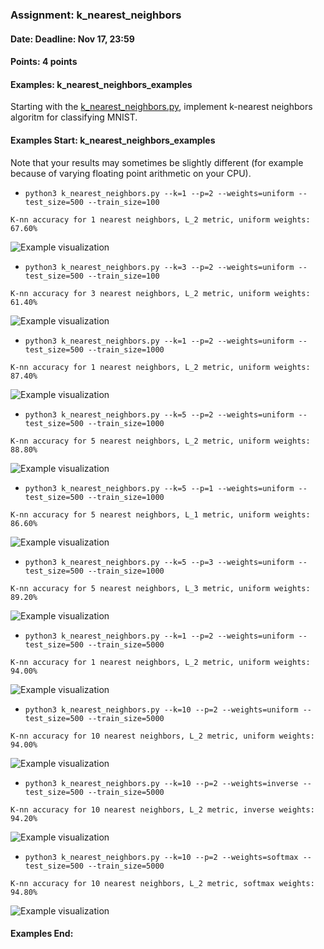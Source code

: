 ### Assignment: k_nearest_neighbors
#### Date: Deadline: Nov 17, 23:59
#### Points: 4 points
#### Examples: k_nearest_neighbors_examples

Starting with the [k_nearest_neighbors.py](https://github.com/ufal/npfl129/tree/past-2021/labs/05/k_nearest_neighbors.py),
implement k-nearest neighbors algoritm for classifying MNIST.

#### Examples Start: k_nearest_neighbors_examples
Note that your results may sometimes be slightly different (for example because of varying floating point arithmetic on your CPU).
- `python3 k_nearest_neighbors.py --k=1 --p=2 --weights=uniform --test_size=500 --train_size=100`
```
K-nn accuracy for 1 nearest neighbors, L_2 metric, uniform weights: 67.60%
```
![Example visualization](//ufal.mff.cuni.cz/~straka/courses/npfl129/2021/tasks/figures/k_nearest_neighbors_1.svgz)
- `python3 k_nearest_neighbors.py --k=3 --p=2 --weights=uniform --test_size=500 --train_size=100`
```
K-nn accuracy for 3 nearest neighbors, L_2 metric, uniform weights: 61.40%
```
![Example visualization](//ufal.mff.cuni.cz/~straka/courses/npfl129/2021/tasks/figures/k_nearest_neighbors_2.svgz)
- `python3 k_nearest_neighbors.py --k=1 --p=2 --weights=uniform --test_size=500 --train_size=1000`
```
K-nn accuracy for 1 nearest neighbors, L_2 metric, uniform weights: 87.40%
```
![Example visualization](//ufal.mff.cuni.cz/~straka/courses/npfl129/2021/tasks/figures/k_nearest_neighbors_3.svgz)
- `python3 k_nearest_neighbors.py --k=5 --p=2 --weights=uniform --test_size=500 --train_size=1000`
```
K-nn accuracy for 5 nearest neighbors, L_2 metric, uniform weights: 88.80%
```
![Example visualization](//ufal.mff.cuni.cz/~straka/courses/npfl129/2021/tasks/figures/k_nearest_neighbors_4.svgz)
- `python3 k_nearest_neighbors.py --k=5 --p=1 --weights=uniform --test_size=500 --train_size=1000`
```
K-nn accuracy for 5 nearest neighbors, L_1 metric, uniform weights: 86.60%
```
![Example visualization](//ufal.mff.cuni.cz/~straka/courses/npfl129/2021/tasks/figures/k_nearest_neighbors_5.svgz)
- `python3 k_nearest_neighbors.py --k=5 --p=3 --weights=uniform --test_size=500 --train_size=1000`
```
K-nn accuracy for 5 nearest neighbors, L_3 metric, uniform weights: 89.20%
```
![Example visualization](//ufal.mff.cuni.cz/~straka/courses/npfl129/2021/tasks/figures/k_nearest_neighbors_6.svgz)
- `python3 k_nearest_neighbors.py --k=1 --p=2 --weights=uniform --test_size=500 --train_size=5000`
```
K-nn accuracy for 1 nearest neighbors, L_2 metric, uniform weights: 94.00%
```
![Example visualization](//ufal.mff.cuni.cz/~straka/courses/npfl129/2021/tasks/figures/k_nearest_neighbors_7.svgz)
- `python3 k_nearest_neighbors.py --k=10 --p=2 --weights=uniform --test_size=500 --train_size=5000`
```
K-nn accuracy for 10 nearest neighbors, L_2 metric, uniform weights: 94.00%
```
![Example visualization](//ufal.mff.cuni.cz/~straka/courses/npfl129/2021/tasks/figures/k_nearest_neighbors_8.svgz)
- `python3 k_nearest_neighbors.py --k=10 --p=2 --weights=inverse --test_size=500 --train_size=5000`
```
K-nn accuracy for 10 nearest neighbors, L_2 metric, inverse weights: 94.20%
```
![Example visualization](//ufal.mff.cuni.cz/~straka/courses/npfl129/2021/tasks/figures/k_nearest_neighbors_9.svgz)
- `python3 k_nearest_neighbors.py --k=10 --p=2 --weights=softmax --test_size=500 --train_size=5000`
```
K-nn accuracy for 10 nearest neighbors, L_2 metric, softmax weights: 94.80%
```
![Example visualization](//ufal.mff.cuni.cz/~straka/courses/npfl129/2021/tasks/figures/k_nearest_neighbors_10.svgz)
#### Examples End:
